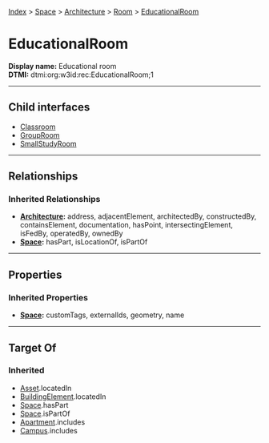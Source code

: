 [Index](../../../../Index.md) > [Space](../../../Space.md) > [Architecture](../../Architecture.md) > [Room](../Room.md) > [EducationalRoom](#)
# EducationalRoom

**Display name:** Educational room<br />
**DTMI:** dtmi:org:w3id:rec:EducationalRoom;1

---

## Child interfaces
* [Classroom](Classroom.md)
* [GroupRoom](GroupRoom.md)
* [SmallStudyRoom](SmallStudyRoom.md)

---

## Relationships

### Inherited Relationships
* **[Architecture](../../Architecture.md):** address, adjacentElement, architectedBy, constructedBy, containsElement, documentation, hasPoint, intersectingElement, isFedBy, operatedBy, ownedBy
* **[Space](../../../Space.md):** hasPart, isLocationOf, isPartOf

---

## Properties

### Inherited Properties
* **[Space](../../../Space.md):** customTags, externalIds, geometry, name

---

## Target Of
### Inherited
* [Asset](../../../../Asset/Asset.md).locatedIn
* [BuildingElement](../../../../BuildingElement/BuildingElement.md).locatedIn
* [Space](../../../Space.md).hasPart
* [Space](../../../Space.md).isPartOf
* [Apartment](../../../../Collection/SpaceCollection/Apartment.md).includes
* [Campus](../../../../Collection/SpaceCollection/Campus.md).includes
